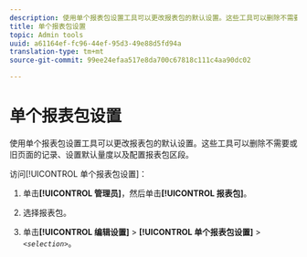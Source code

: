 ```yaml
---
description: 使用单个报表包设置工具可以更改报表包的默认设置。这些工具可以删除不需要或旧页面的记录、设置默认量度以及配置报表包区段。
title: 单个报表包设置
topic: Admin tools
uuid: a61164ef-fc96-44ef-95d3-49e88d5fd94a
translation-type: tm+mt
source-git-commit: 99ee24efaa517e8da700c67818c111c4aa90dc02

---
```



# 单个报表包设置

使用单个报表包设置工具可以更改报表包的默认设置。这些工具可以删除不需要或旧页面的记录、设置默认量度以及配置报表包区段。

访问[!UICONTROL 单个报表包设置]：

1. 单击&#x200B;**[!UICONTROL 管理员]**，然后单击&#x200B;**[!UICONTROL 报表包]**。

1. 选择报表包。
1. 单击&#x200B;**[!UICONTROL 编辑设置]** > **[!UICONTROL 单个报表包设置]** > *`<selection>`*。

